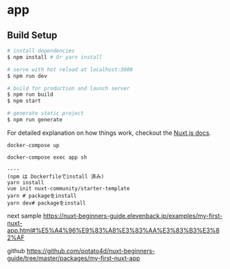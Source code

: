 # app

>

## Build Setup

``` bash
# install dependencies
$ npm install # Or yarn install

# serve with hot reload at localhost:3000
$ npm run dev

# build for production and launch server
$ npm run build
$ npm start

# generate static project
$ npm run generate
```

For detailed explanation on how things work, checkout the [Nuxt.js docs](https://github.com/nuxt/nuxt.js).


```
docker-compose up

docker-compose exec app sh

----
(npm は Dockerfileでinstall 済み)
yarn install
vue init nuxt-community/starter-template
yarn # packageをinstall
yarn dev# packageをinstall
```

next sample
https://nuxt-beginners-guide.elevenback.jp/examples/my-first-nuxt-app.html#%E5%A4%96%E9%83%A8%E3%83%AA%E3%83%B3%E3%82%AF

github
https://github.com/potato4d/nuxt-beginners-guide/tree/master/packages/my-first-nuxt-app
